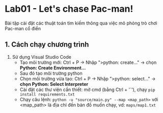 # Lab01 - Let's chase Pac-man!
Bài tập cài đặt các thuật toán tìm kiếm thông qua việc mô phỏng trò chơi Pac-man cổ điển

## 1. Cách chạy chương trình
1. Sử dụng Visual Studio Code
   - Tạo môi trường mới: Ctrl + P -> Nhập ">python: create..." -> chọn **Python: Create Environment...**
   - Sau đó tạo môi trường python
   - Chọn môi trường vừa tạo: Ctrl + P -> Nhập ">python: select..." -> **chọn Python: Select Interpreter**
   - Cài đặt các thư viện cần thiết: mở cmd (bằng Ctrl + '\`'), chạy `pip install requirements.txt`
   - Chạy câu lệnh: `python -u "source/main.py" --map <map_path>`
                   với <map_path> là địa chỉ đến bản đồ muốn chạy, vd: `maps/map1.txt`
